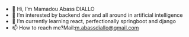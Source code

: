 - 👋 Hi, I’m Mamadou Abass DIALLO
- 👀 I’m interested by backend dev and all around in artificial intelligence 
- 🌱 I’m currently learning react, perfectionally springboot and django
- 📫 How to reach me?Mail:m.abassdiallo@gmail.com

<!---
MAbass/MAbass is a ✨ special ✨ repository because its `README.md` (this file) appears on your GitHub profile.
You can click the Preview link to take a look at your changes.
--->
